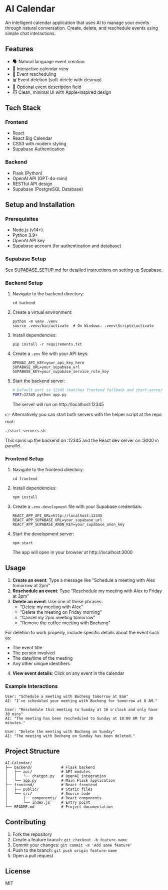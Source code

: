 # AI Calendar

An intelligent calendar application that uses AI to manage your events through natural conversation. Create, delete, and reschedule events using simple chat interactions.

## Features

- 🗣️ Natural language event creation
- 📅 Interactive calendar view
- 🔄 Event rescheduling
- 🗑️ Event deletion (soft-delete with cleanup)
- 📝 Optional event description field
- 🐱 Clean, minimal UI with Apple-inspired design

## Tech Stack

### Frontend
- React
- React Big Calendar
- CSS3 with modern styling
- Supabase Authentication

### Backend
- Flask (Python)
- OpenAI API (GPT-4o-mini)
- RESTful API design
- Supabase (PostgreSQL Database)

## Setup and Installation

### Prerequisites
- Node.js (v14+)
- Python 3.9+
- OpenAI API key
- Supabase account (for authentication and database)

### Supabase Setup
See [SUPABASE_SETUP.md](SUPABASE_SETUP.md) for detailed instructions on setting up Supabase.

### Backend Setup
1. Navigate to the backend directory:
   ```
   cd backend
   ```

2. Create a virtual environment:
   ```
   python -m venv .venv
   source .venv/bin/activate  # On Windows: .venv\Scripts\activate
   ```

3. Install dependencies:
   ```
   pip install -r requirements.txt
   ```

4. Create a `.env` file with your API keys:
   ```
   OPENAI_API_KEY=your_api_key_here
   SUPABASE_URL=your_supabase_url
   SUPABASE_KEY=your_supabase_service_role_key
   ```

5. Start the backend server:
   ```bash
   # Default port is 12345 (matches frontend fallback and start-servers.sh)
   PORT=12345 python app.py
   ```
   The server will run on http://localhost:12345

👉 Alternatively you can start both servers with the helper script at the repo root:
   ```bash
   ./start-servers.sh
   ```
   This spins up the backend on :12345 and the React dev server on :3000 in parallel.

### Frontend Setup
1. Navigate to the frontend directory:
   ```
   cd frontend
   ```

2. Install dependencies:
   ```
   npm install
   ```

3. Create a `.env.development` file with your Supabase credentials:
   ```
   REACT_APP_API_URL=http://localhost:12345
   REACT_APP_SUPABASE_URL=your_supabase_url
   REACT_APP_SUPABASE_ANON_KEY=your_supabase_anon_key
   ```

4. Start the development server:
   ```
   npm start
   ```
   The app will open in your browser at http://localhost:3000

## Usage

1. **Create an event**: Type a message like "Schedule a meeting with Alex tomorrow at 2pm"
2. **Reschedule an event**: Type "Reschedule my meeting with Alex to Friday at 3pm"
3. **Delete an event**: Use one of these phrases:
   - "Delete my meeting with Alex"
   - "Delete the meeting on Friday morning"
   - "Cancel my 2pm meeting tomorrow"
   - "Remove the coffee meeting with Bocheng"

For deletion to work properly, include specific details about the event such as:
- The event title
- The person involved
- The date/time of the meeting
- Any other unique identifiers

4. **View event details**: Click on any event in the calendar

### Example Interactions

```
User: "Schedule a meeting with Bocheng tomorrow at 8am"
AI: "I've scheduled your meeting with Bocheng for tomorrow at 8 AM."

User: "Reschedule this meeting to Sunday at 10 o'clock and only have 30 mins"
AI: "The meeting has been rescheduled to Sunday at 10:00 AM for 30 minutes."

User: "Delete the meeting with Bocheng on Sunday"
AI: "The meeting with Bocheng on Sunday has been deleted."
```

## Project Structure

```
AI-Calendar/
├── backend/             # Flask backend
│   ├── api/             # API modules
│   │   └── chatgpt.py   # OpenAI integration
│   └── app.py           # Main Flask application
├── frontend/            # React frontend
│   ├── public/          # Static files
│   └── src/             # Source code
│       ├── components/  # React components
│       └── index.js     # Entry point
└── README.md            # Project documentation
```

## Contributing

1. Fork the repository
2. Create a feature branch: `git checkout -b feature-name`
3. Commit your changes: `git commit -m 'Add some feature'`
4. Push to the branch: `git push origin feature-name`
5. Open a pull request

## License

MIT
